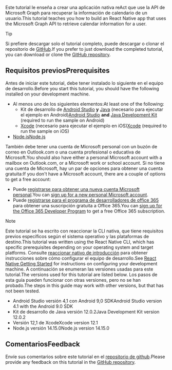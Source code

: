 <!-- markdownlint-disable MD002 MD041 -->

<span data-ttu-id="fb027-101">Este tutorial le enseña a crear una aplicación nativa reAct que use la API de Microsoft Graph para recuperar la información de calendario de un usuario.</span><span class="sxs-lookup"><span data-stu-id="fb027-101">This tutorial teaches you how to build an React Native app that uses the Microsoft Graph API to retrieve calendar information for a user.</span></span>

> [!TIP]
> <span data-ttu-id="fb027-102">Si prefiere descargar solo el tutorial completo, puede descargar o clonar el repositorio de [GitHub](https://github.com/microsoftgraph/msgraph-training-react-native).</span><span class="sxs-lookup"><span data-stu-id="fb027-102">If you prefer to just download the completed tutorial, you can download or clone the [GitHub repository](https://github.com/microsoftgraph/msgraph-training-react-native).</span></span>

## <a name="prerequisites"></a><span data-ttu-id="fb027-103">Requisitos previos</span><span class="sxs-lookup"><span data-stu-id="fb027-103">Prerequisites</span></span>

<span data-ttu-id="fb027-104">Antes de iniciar este tutorial, debe tener instalado lo siguiente en el equipo de desarrollo.</span><span class="sxs-lookup"><span data-stu-id="fb027-104">Before you start this tutorial, you should have the following installed on your development machine.</span></span>

- <span data-ttu-id="fb027-105">Al menos uno de los siguientes elementos:</span><span class="sxs-lookup"><span data-stu-id="fb027-105">At least one of the following:</span></span>
  - <span data-ttu-id="fb027-106">Kit de desarrollo de [Android Studio](https://developer.android.com/studio/) **y** [Java](https://jdk.java.net) (necesario para ejecutar el ejemplo en Android)</span><span class="sxs-lookup"><span data-stu-id="fb027-106">[Android Studio](https://developer.android.com/studio/) **and** [Java Development Kit](https://jdk.java.net) (required to run the sample on Android)</span></span>
  - <span data-ttu-id="fb027-107">[Xcode](https://developer.apple.com/xcode/) (necesario para ejecutar el ejemplo en iOS)</span><span class="sxs-lookup"><span data-stu-id="fb027-107">[Xcode](https://developer.apple.com/xcode/) (required to run the sample on iOS)</span></span>
- [<span data-ttu-id="fb027-108">Node.js</span><span class="sxs-lookup"><span data-stu-id="fb027-108">Node.js</span></span>](https://nodejs.org)

<span data-ttu-id="fb027-109">También debe tener una cuenta de Microsoft personal con un buzón de correo en Outlook.com o una cuenta profesional o educativa de Microsoft.</span><span class="sxs-lookup"><span data-stu-id="fb027-109">You should also have either a personal Microsoft account with a mailbox on Outlook.com, or a Microsoft work or school account.</span></span> <span data-ttu-id="fb027-110">Si no tiene una cuenta de Microsoft, hay un par de opciones para obtener una cuenta gratuita:</span><span class="sxs-lookup"><span data-stu-id="fb027-110">If you don't have a Microsoft account, there are a couple of options to get a free account:</span></span>

- <span data-ttu-id="fb027-111">Puede [registrarse para obtener una nueva cuenta Microsoft personal](https://signup.live.com/signup?wa=wsignin1.0&rpsnv=12&ct=1454618383&rver=6.4.6456.0&wp=MBI_SSL_SHARED&wreply=https://mail.live.com/default.aspx&id=64855&cbcxt=mai&bk=1454618383&uiflavor=web&uaid=b213a65b4fdc484382b6622b3ecaa547&mkt=E-US&lc=1033&lic=1).</span><span class="sxs-lookup"><span data-stu-id="fb027-111">You can [sign up for a new personal Microsoft account](https://signup.live.com/signup?wa=wsignin1.0&rpsnv=12&ct=1454618383&rver=6.4.6456.0&wp=MBI_SSL_SHARED&wreply=https://mail.live.com/default.aspx&id=64855&cbcxt=mai&bk=1454618383&uiflavor=web&uaid=b213a65b4fdc484382b6622b3ecaa547&mkt=E-US&lc=1033&lic=1).</span></span>
- <span data-ttu-id="fb027-112">Puede [registrarse para el programa de desarrolladores de office 365](https://developer.microsoft.com/office/dev-program) para obtener una suscripción gratuita a Office 365.</span><span class="sxs-lookup"><span data-stu-id="fb027-112">You can [sign up for the Office 365 Developer Program](https://developer.microsoft.com/office/dev-program) to get a free Office 365 subscription.</span></span>

> [!NOTE]
> <span data-ttu-id="fb027-113">Este tutorial se ha escrito con reaccionar la CLI nativa, que tiene requisitos previos específicos según el sistema operativo y las plataformas de destino.</span><span class="sxs-lookup"><span data-stu-id="fb027-113">This tutorial was written using the React Native CLI, which has specific prerequisites depending on your operating system and target platforms.</span></span> <span data-ttu-id="fb027-114">Consulte [reaccionar nativo de introducción](https://reactnative.dev/docs/environment-setup) para obtener instrucciones sobre cómo configurar el equipo de desarrollo.</span><span class="sxs-lookup"><span data-stu-id="fb027-114">See [React Native Getting Started](https://reactnative.dev/docs/environment-setup) for instructions on configuring your development machine.</span></span> <span data-ttu-id="fb027-115">A continuación se enumeran las versiones usadas para este tutorial.</span><span class="sxs-lookup"><span data-stu-id="fb027-115">The versions used for this tutorial are listed below.</span></span> <span data-ttu-id="fb027-116">Los pasos de esta guía pueden funcionar con otras versiones, pero no se han probado.</span><span class="sxs-lookup"><span data-stu-id="fb027-116">The steps in this guide may work with other versions, but that has not been tested.</span></span>
>
> - <span data-ttu-id="fb027-117">Android Studio versión 4,1 con Android 9,0 SDK</span><span class="sxs-lookup"><span data-stu-id="fb027-117">Android Studio version 4.1 with the Android 9.0 SDK</span></span>
> - <span data-ttu-id="fb027-118">Kit de desarrollo de Java versión 12.0.2</span><span class="sxs-lookup"><span data-stu-id="fb027-118">Java Development Kit version 12.0.2</span></span>
> - <span data-ttu-id="fb027-119">Versión 12,1 de Xcode</span><span class="sxs-lookup"><span data-stu-id="fb027-119">Xcode version 12.1</span></span>
> - <span data-ttu-id="fb027-120">Node.js versión 14.15.0</span><span class="sxs-lookup"><span data-stu-id="fb027-120">Node.js version 14.15.0</span></span>

## <a name="feedback"></a><span data-ttu-id="fb027-121">Comentarios</span><span class="sxs-lookup"><span data-stu-id="fb027-121">Feedback</span></span>

<span data-ttu-id="fb027-122">Envíe sus comentarios sobre este tutorial en el [repositorio de github](https://github.com/microsoftgraph/msgraph-training-react-native).</span><span class="sxs-lookup"><span data-stu-id="fb027-122">Please provide any feedback on this tutorial in the [GitHub repository](https://github.com/microsoftgraph/msgraph-training-react-native).</span></span>
